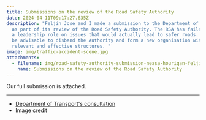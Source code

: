 ```yaml
---
title: Submissions on the review of the Road Safety Authority
date: 2024-04-11T09:17:27.635Z
description: "Feljin Jose and I made a submission to the Department of Transport
  as part of its review of the Road Safety Authority. The RSA has failed to take
  a leadership role on issues that would actually lead to safer roads. It would
  be advisable to disband the Authority and form a new organisation with more
  relevant and effective structures. "
image: img/traffic-accident-scene.jpg
attachments:
  - filename: img/road-safety-authority-submission-neasa-hourigan-feljin-jose_.pdf
    name: Submissions on the review of the Road Safety Authority
---
```

Our full submission is attached.





---
* [Department of Transport's consultation](https://www.gov.ie/en/consultation/bd619-call-for-submissions-review-of-road-safety-authority/) 
* Image [credit](https://www.flickr.com/photos/infomatique/33487252924)
